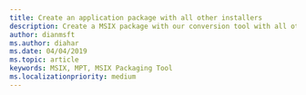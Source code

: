 ```yaml
---
title: Create an application package with all other installers
description: Create a MSIX package with our conversion tool with all other installers
author: dianmsft
ms.author: diahar
ms.date: 04/04/2019
ms.topic: article
keywords: MSIX, MPT, MSIX Packaging Tool
ms.localizationpriority: medium
---
```

